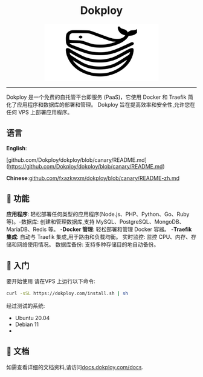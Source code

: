 

<div align="center">
   <h1 align="center">Dokploy</h1>
</div>

<div align="center" style="width:100%;">
<img src="https://raw.githubusercontent.com/Dokploy/dokploy/main/logo.png" alt="Reflex Logo"  style="width:60%;">
</div>
<hr>



Dokploy 是一个免费的自托管平台即服务 (PaaS)，它使用 Docker 和 Traefik 简化了应用程序和数据库的部署和管理。 Dokploy 旨在提高效率和安全性,允许您在任何 VPS 上部署应用程序。

## 语言 
**English**:

[github.com/Dokploy/dokploy/blob/canary/README.md]
(https://github.com/Dokploy/dokploy/blob/canary/README.md)

**Chinese**:[github.com/fxazkwxm/dokploy/blob/canary/README-zh.md](https://github.com/fxazkwxm/dokploy/blob/canary/README-zh.md)





## 🌟 功能
**应用程序**: 轻松部署任何类型的应用程序(Node.js、PHP、Python、Go、Ruby 等)。-数据库: 创建和管理数据库,支持 MySQL、PostgreSQL、MongoDB、MariaDB、Redis 等。
-**Docker 管理**: 轻松部署和管理 Docker 容器。
-**Traefik 集成**: 自动与 Traefik 集成,用于路由和负载均衡。
实时监控: 监控 CPU、内存、存储和网络使用情况。
数据库备份: 支持多种存储目的地自动备份。

## 🚀 入门
要开始使用 请在VPS 上运行以下命令:

```bash
curl -sSL https://dokploy.com/install.sh | sh
```

经过测试的系统:

- Ubuntu 20.04
- Debian 11
- 
## 📄 文档

如需查看详细的文档资料,请访问[docs.dokploy.com/docs](https://docs.dokploy.com).
